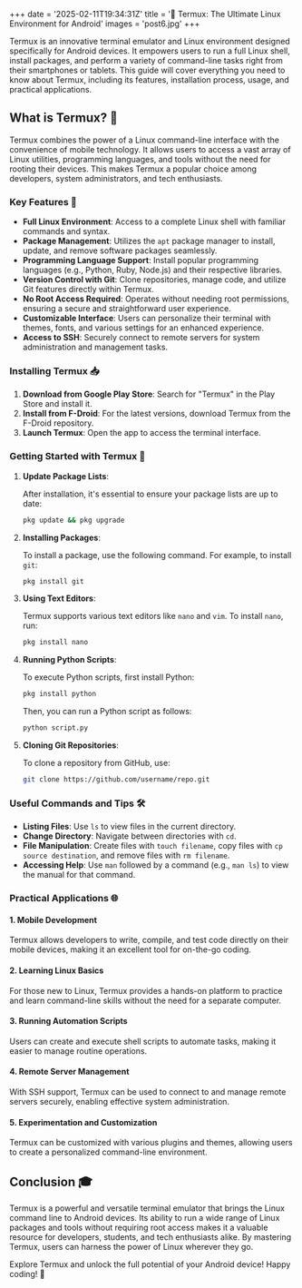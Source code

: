 +++
date = '2025-02-11T19:34:31Z'
title = '📱 Termux: The Ultimate Linux Environment for Android'
images = 'post6.jpg'
+++


Termux is an innovative terminal emulator and Linux environment designed specifically for Android devices. It empowers users to run a full Linux shell, install packages, and perform a variety of command-line tasks right from their smartphones or tablets. This guide will cover everything you need to know about Termux, including its features, installation process, usage, and practical applications.

## What is Termux? 🤔

Termux combines the power of a Linux command-line interface with the convenience of mobile technology. It allows users to access a vast array of Linux utilities, programming languages, and tools without the need for rooting their devices. This makes Termux a popular choice among developers, system administrators, and tech enthusiasts.

### Key Features 🌟

- **Full Linux Environment**: Access to a complete Linux shell with familiar commands and syntax.
- **Package Management**: Utilizes the `apt` package manager to install, update, and remove software packages seamlessly.
- **Programming Language Support**: Install popular programming languages (e.g., Python, Ruby, Node.js) and their respective libraries.
- **Version Control with Git**: Clone repositories, manage code, and utilize Git features directly within Termux.
- **No Root Access Required**: Operates without needing root permissions, ensuring a secure and straightforward user experience.
- **Customizable Interface**: Users can personalize their terminal with themes, fonts, and various settings for an enhanced experience.
- **Access to SSH**: Securely connect to remote servers for system administration and management tasks.

### Installing Termux 📥

1. **Download from Google Play Store**: Search for "Termux" in the Play Store and install it.
2. **Install from F-Droid**: For the latest versions, download Termux from the F-Droid repository.
3. **Launch Termux**: Open the app to access the terminal interface.

### Getting Started with Termux 🚀

1. **Update Package Lists**:

   After installation, it's essential to ensure your package lists are up to date:

   ```bash
   pkg update && pkg upgrade
   ```

2. **Installing Packages**:

   To install a package, use the following command. For example, to install `git`:

   ```bash
   pkg install git
   ```

3. **Using Text Editors**:

   Termux supports various text editors like `nano` and `vim`. To install `nano`, run:

   ```bash
   pkg install nano
   ```

4. **Running Python Scripts**:

   To execute Python scripts, first install Python:

   ```bash
   pkg install python
   ```

   Then, you can run a Python script as follows:

   ```bash
   python script.py
   ```

5. **Cloning Git Repositories**:

   To clone a repository from GitHub, use:

   ```bash
   git clone https://github.com/username/repo.git
   ```

### Useful Commands and Tips 🛠️

- **Listing Files**: Use `ls` to view files in the current directory.
- **Change Directory**: Navigate between directories with `cd`.
- **File Manipulation**: Create files with `touch filename`, copy files with `cp source destination`, and remove files with `rm filename`.
- **Accessing Help**: Use `man` followed by a command (e.g., `man ls`) to view the manual for that command.

### Practical Applications 🌐

#### 1. Mobile Development

Termux allows developers to write, compile, and test code directly on their mobile devices, making it an excellent tool for on-the-go coding.

#### 2. Learning Linux Basics

For those new to Linux, Termux provides a hands-on platform to practice and learn command-line skills without the need for a separate computer.

#### 3. Running Automation Scripts

Users can create and execute shell scripts to automate tasks, making it easier to manage routine operations.

#### 4. Remote Server Management

With SSH support, Termux can be used to connect to and manage remote servers securely, enabling effective system administration.

#### 5. Experimentation and Customization

Termux can be customized with various plugins and themes, allowing users to create a personalized command-line environment.

## Conclusion 🎓

Termux is a powerful and versatile terminal emulator that brings the Linux command line to Android devices. Its ability to run a wide range of Linux packages and tools without requiring root access makes it a valuable resource for developers, students, and tech enthusiasts alike. By mastering Termux, users can harness the power of Linux wherever they go.

Explore Termux and unlock the full potential of your Android device! Happy coding! 🚀
